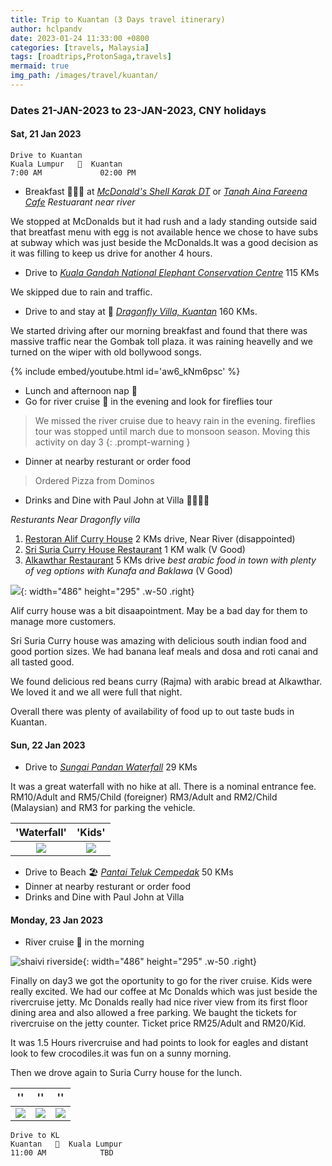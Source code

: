 ```yaml
---
title: Trip to Kuantan (3 Days travel itinerary)
author: hclpandv
date: 2023-01-24 11:33:00 +0800
categories: [travels, Malaysia]
tags: [roadtrips,ProtonSaga,travels]
mermaid: true
img_path: /images/travel/kuantan/
---
```


### Dates 21-JAN-2023 to 23-JAN-2023, CNY holidays

#### Sat, 21 Jan 2023

```
Drive to Kuantan
Kuala Lumpur   🚗  Kuantan
7:00 AM             02:00 PM   
```  

* Breakfast 🍵🍔🍟 at [*McDonald's Shell Karak DT*](https://goo.gl/maps/3LaHgxgi1bxr8MBE8) or 
[*Tanah Aina Fareena Cafe*](https://goo.gl/maps/C4Csk6RePU96fR5g9) *Restuarant near river*

We stopped at McDonalds but it had rush and a lady standing outside said that breatfast menu with egg is not available hence we chose to have subs at subway which was just beside the McDonalds.It was a good decision as it was filling to keep us drive for another 4 hours. 

* Drive to [*Kuala Gandah National Elephant Conservation Centre*](https://goo.gl/maps/51kiyq9LHEmk3ryPA)  115 KMs

We skipped due to rain and traffic.

* Drive to and stay at 🏨  [*Dragonfly Villa, Kuantan*](https://maps.app.goo.gl/uGjN6y7xDcUYZs5q7)  160 KMs.

We started driving after our morning breakfast and found that there was massive traffic near the Gombak toll plaza. it was raining heavelly and we turned on the wiper with old bollywood songs.  

{% include embed/youtube.html id='aw6_kNm6psc' %}

* Lunch and afternoon nap 🛌
* Go for river cruise 🚤 in the evening and look for fireflies tour

> We missed the river cruise due to heavy rain in the evening. fireflies tour was stopped until march due to monsoon season. Moving this activity on day 3
{: .prompt-warning }

* Dinner at nearby resturant or order food

> Ordered Pizza from Dominos 

* Drinks and Dine with Paul John at Villa 🍜🍕🍻🍷


*Resturants Near Dragonfly villa*

1. [Restoran Alif Curry House](https://maps.app.goo.gl/xUkGvvQUgFh4c4je9) 2 KMs drive, Near River (disappointed)
2. [Sri Suria Curry House Restaurant](https://goo.gl/maps/eaZwBKeJrjZmfNVK9) 1 KM walk (V Good)
3. [Alkawthar Restaurant](https://g.co/kgs/jVNvUU) 5 KMs drive *best arabic food in town with plenty of veg options with Kunafa and Baklawa* (V Good)


![](alkhwater-menu.jpeg){: width="486" height="295" .w-50 .right}

Alif curry house was a bit disaapointment. May be a bad day for them to manage more customers.

Sri Suria Curry house was amazing with delicious south indian food and good portion sizes. We had banana leaf meals and dosa and roti canai and all tasted good. 

We found delicious red beans curry (Rajma) with arabic bread at Alkawthar. We loved it and we all were full that night.

Overall there was plenty of availability of food up to out taste buds in Kuantan.   

#### Sun, 22 Jan 2023

* Drive to  [*Sungai Pandan Waterfall*](https://goo.gl/maps/YKYthEF8fACpAYv26)  29 KMs

It was a great waterfall with no hike at all. There is a nominal entrance fee. 
RM10/Adult and RM5/Child (foreigner) RM3/Adult and RM2/Child (Malaysian) and RM3 for parking the vehicle. 

'Waterfall'             |  'Kids'
:-------------------------:|:-------------------------:
![](sg-pandan-wf.jpeg)  |  ![](kids-near-waterfall-bridge.jpeg)


* Drive to Beach 🏖️ [*Pantai Teluk Cempedak*](https://goo.gl/maps/LfxFEv7M3ogw9fzWA) 50 KMs
* Dinner at nearby resturant or order food
* Drinks and Dine with Paul John at Villa


#### Monday, 23 Jan 2023

* River cruise 🚤 in the morning

![shaivi riverside](3-kids-river-side.jpeg){: width="486" height="295" .w-50 .right}

Finally on day3 we got the oportunity to go for the river cruise. Kids were really excited. We had our coffee at Mc Donalds which was just beside the rivercruise jetty. Mc Donalds really had nice river view from its first floor dining area and also allowed a free parking. We baught the tickets for rivercruise on the jetty counter. Ticket price RM25/Adult and RM20/Kid.

It was 1.5 Hours rivercruise and had points to look for eagles and distant look to few crocodiles.it was fun on a sunny morning.

Then we drove again to Suria Curry house for the lunch.

''             |  '' | ''
:-------------------------:|:-------------------------:|:-------------------------:
![](shaivi-rivercruise.jpeg)  |  ![](swara-rivercruise.jpeg)  |  ![](shaivi-riverside.jpeg)

```
Drive to KL
Kuantan   🚗  Kuala Lumpur
11:00 AM            TBD   
```  
